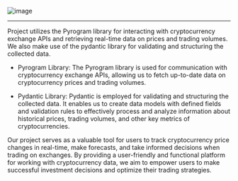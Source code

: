![image](https://github.com/0xWEBMILK/Pyrogram-Price-Fetch/assets/116514936/ce64738a-350d-4ac3-a493-d5fd19aef7eb)

---

Project utilizes the Pyrogram library for interacting with cryptocurrency exchange APIs and retrieving real-time data on prices and trading volumes. We also make use of the pydantic library for validating and structuring the collected data.

- Pyrogram Library:
  The Pyrogram library is used for communication with cryptocurrency exchange APIs, allowing us to fetch up-to-date data on cryptocurrency prices and trading volumes.

- Pydantic Library:
  Pydantic is employed for validating and structuring the collected data. It enables us to create data models with defined fields and validation rules to effectively process and analyze information about historical prices, trading volumes, and other key metrics of cryptocurrencies.

Our project serves as a valuable tool for users to track cryptocurrency price changes in real-time, make forecasts, and take informed decisions when trading on exchanges. By providing a user-friendly and functional platform for working with cryptocurrency data, we aim to empower users to make successful investment decisions and optimize their trading strategies.
